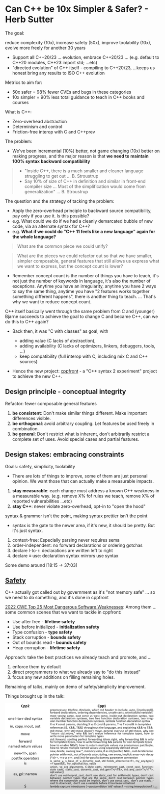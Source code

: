 # Can C++ be 10x Simpler & Safer? - Herb Sutter

The goal:

reduce complexity (10x), increase safety (50x), improve toolability (10x), evolve more freely for another 30 years

- Support all C++20/23 ... evolution, embrace C++20/23 ... (e.g. default to C++20 modules, C++23 import std; ...etc)
- "directed evolution" of C++ itself - compiling to C++20/23, ...keeps us honest bring any results to ISO C++ evolution

Metrics to aim for:

- 50x safer = 98% fewer CVEs and bugs in these categories
- 10x simpler = 90% less total guidance to teach in C++ books and courses

What is C++:

- Zero-overhead abstraction
- Determinism and control
- Friction-free interop with C and C++prev

The problem:

- We've been incremental (10%) better, not game changing (10x) better on making progress, and the major reason is that **we need to maintain 100% syntax backward compatibility**

> - "Inside C++, there is a much smaller and cleaner language struggling to get out ... B. Stroustrup
> - Say 10% of size of C++ in definition and similar in front-end compiler size ... Most of the simplification would come from generalization" ... B. Stroustrup

The question and the strategy of tacking the problem:

- Apply the zero-overhead principle to backward source compatibility, pay only if you use it. Is this possible?
- e.g. What could we do if we had a cleanly demarcated bubble of new code, via an alternate syntax for C++?
- e.g. **What if we could do "C++ 11 feels like a new language" again for the whole language?**


> What are the common piece we could unify?

> What are the pieces we could refactor out so that we have smaller, simpler composable, general features that still allows us express what we want to express, but the concept count is lower?

- Remember concept count is the number of things you have to teach, it's not just the number of keywords in language, it's also the number of exceptions. Anytime you have an irregularity, anytime you have 2 ways to say the same thing, anytime you have "2 features works together something different happens", there is another thing to teach. ... That's why we want to reduce concept count.

C++ itself basically went through the same problem from C and (younger) Bjarne succeeds to achieve the goal to change C and became C++, can we do this to C++ again?

- Back then, it was "C with classes" as goal, with
  - adding value (C lacks of abstraction),
  - adding availability (C lacks of optimizers, linkers, debuggers, tools, ...)
  - keep compatibility (full interop with C, including mix C and C++ sources)

- Hence the new project: [cppfront](https://github.com/hsutter/cppfront) - a "C++ syntax 2 experiment" project to achieve the new C++.

## Design principle - conceptual integrity

Refactor: fewer composable general features

1. **be consistent**: Don't make similar things different. Make important differences visible.
2. **be orthogonal**: avoid arbitrary coupling. Let features be used freely in combination.
3. **be general**: Don't restrict what is inherent, don't arbitrarily restrict a complete set of uses. Avoid special cases and partial features.

## Design stakes: embracing constraints

Goals: safety, simplicity, toolability

- There are lots of things to improve, some of them are just personal opinion. We want those that can actually make a measurable impacts.

1. **stay measurable**: each change must address a known C++ weakness in a measurable way. (e.g. remove X% fof rules we teach, remove X% of reported vulnerabilities ...etc)
2. **stay C++**: never violate zero-overhead, opt-in to "open the hood"

syntax & grammer isn't the point, making syntax prettier isn't the point

- syntax is the gate to the newer area, if it's new, it should be pretty. But it's just syntax.

1. context-free: Especially parsing never requires sema
2. order-independent: no forward declarations or ordering gotchas
3. declare l-to-r: declarations are written left to right
4. declare $\equiv$ use: declaration syntax mirrors use syntax

Some demo around [18:15 -> 37:03]

## [Safety](https://youtu.be/ELeZAKCN4tY?t=2375)

C++ actually got called out by government as it's "not memory safe" ... so we need to do something, and it's done in cppfront

[2022 CWE Top 25 Most Dangerous Software Weaknesses](https://cwe.mitre.org/top25/archive/2022/2022_cwe_top25.html): Among them ... some common scenes that we want to tackle in cppfront:

- Use after free - **lifetime safety**
- Use before initialized - **initialization safety**
- Type confusion - **type safety**
- Stack corruption - **bounds safety**
- Out of bounds read - **bounds safety**
- Heap corruption - **lifetime safety**

Approach: take the best practices we already teach and promote, and ...

1. enforce them by default
2. direct programmers to what we already say to "do this instead"
3. focus any new additions on filling remaining holes.

Remaining of talks, mainly on demo of safety/simplicity improvement.

Things brought up in the talk:

![cpp_concepts_simplify_in_cpp2](../pics/cpp_concepts_simplify_in_cpp2.JPG)
